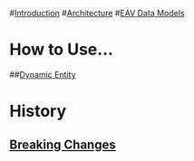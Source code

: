 #[Introduction](intro.md)
#[Architecture](architecture.md)
#[EAV Data Models](eav-core-data.md)
# How to Use...
##[Dynamic Entity](dynamic-entity.md)
# History
## [Breaking Changes](breaking-changes.md)